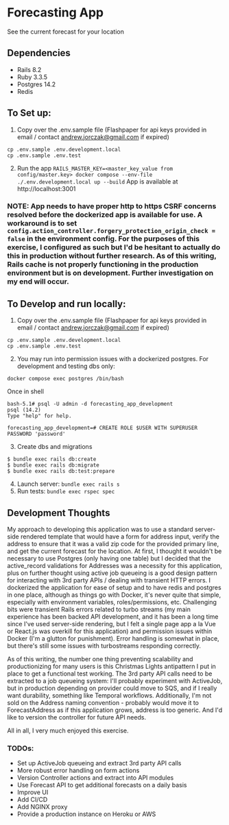 # Forecasting App

See the current forecast for your location

## Dependencies
- Rails 8.2
- Ruby 3.3.5
- Postgres 14.2
- Redis

## To Set up:
1. Copy over the .env.sample file (Flashpaper for api keys provided in email / contact andrew.jorczak@gmail.com if expired)
```
cp .env.sample .env.development.local
cp .env.sample .env.test
```
2. Run the app
```RAILS_MASTER_KEY=<master_key_value from config/master.key> docker compose --env-file ./.env.development.local up --build```
App is available at http://localhost:3001
### NOTE: App needs to have proper http to https CSRF concerns resolved before the dockerized app is available for use. A workaround is to set  `config.action_controller.forgery_protection_origin_check = false` in the environment config. For the purposes of this exercise, I configured as such but I'd be hesitant to actually do this in production without further research. As of this writing, Rails cache is not properly functioning in the production environment but is on development. Further investigation on my end will occur.

## To Develop and run locally:
1. Copy over the .env.sample file (Flashpaper for api keys provided in email / contact andrew.jorczak@gmail.com if expired)
```
cp .env.sample .env.development.local
cp .env.sample .env.test
```
2. You may run into permission issues with a dockerized postgres. For development and testing dbs only:
```
docker compose exec postgres /bin/bash
```
Once in shell
```
bash-5.1# psql -U admin -d forecasting_app_development
psql (14.2)
Type "help" for help.

forecasting_app_development=# CREATE ROLE $USER WITH SUPERUSER PASSWORD 'password'
```

3. Create dbs and migrations
```
$ bundle exec rails db:create
$ bundle exec rails db:migrate
$ bundle exec rails db:test:prepare
```
4. Launch server: `bundle exec rails s`
5. Run tests: `bundle exec rspec spec`


## Development Thoughts

My approach to developing this application was to use a standard server-side rendered template that would have a form for address input,
verify the address to ensure that it was a valid zip code for the provided primary line, and get the current forecast for the location. At first, I thought it wouldn't be necessary to use Postgres (only having one table) but I decided that the active_record validations for Addresses was a necessity for this application, plus on further thought using active job queueing is a good design pattern for interacting with 3rd party APIs / dealing with transient HTTP errors. I dockerized the application for ease of setup and to have redis and postgres in one place, although as things go with Docker, it's never quite that simple, especially with environment variables, roles/permissions, etc.
Challenging bits were transient Rails errors related to turbo streams (my main experience has been backed API development, and it has been a long time since I've used server-side rendering, but I felt a single page app a la Vue or React.js was overkill for this application) and permission issues within Docker (I'm a glutton for punishment). Error handling is somewhat in place, but there's still some issues with turbostreams responding correctly. 

As of this writing, the number one thing preventing scalability and productionizing for many users is this Christmas Lights antipattern I put in place to get a functional test working. The 3rd party API calls need to be extracted to a job queueing system: I'll probably experiment with ActiveJob, but in production depending on provider could move to SQS, and if I really want durability, something like Temporal workflows. Additionally, I'm not sold on the Address naming convention - probably would move it to ForecastAddress as if this application grows, address is too generic. And I'd like to version the controller for future API needs.

All in all, I very much enjoyed this exercise.

### TODOs:
* Set up ActiveJob queueing and extract 3rd party API calls
* More robust error handling on form actions
* Version Controller actions and extract into API modules
* Use Forecast API to get additional forecasts on a daily basis
* Improve UI
* Add CI/CD
* Add NGINX proxy 
* Provide a production instance on Heroku or AWS

